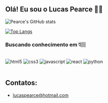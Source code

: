 ## Olá! Eu sou o Lucas Pearce 🤙🏼

![Pearce's GitHub stats](https://github-readme-stats.vercel.app/api?username=pearcelucas&show_icons=true&theme=tokyonight)

[![Top Langs](https://github-readme-stats.vercel.app/api/top-langs/?username=anuraghazra&layout=donut)](https://github.com/anuraghazra/github-readme-stats)

### Buscando conhecimento em 👇🏼
<br>
<div style= "display: inline_block">
    <img align="center" alt="html5" src="https://img.shields.io/badge/HTML5-E34F26?style=for-the-badge&logo=html5&logoColor=white">
    <img align="center" alt="css3" src="https://img.shields.io/badge/CSS3-1572B6?style=for-the-badge&logo=css3&logoColor=white">
    <img align="center" alt="javascript" src="https://img.shields.io/badge/JavaScript-F7DF1E?style=for-the-badge&logo=javascript&logoColor=black">
    <img align="center" alt="react" src="https://img.shields.io/badge/React-20232A?style=for-the-badge&logo=react&logoColor=61DAFBe">
    <img align="center" alt="python" src="https://img.shields.io/badge/Python-3776AB?style=for-the-badge&logo=python&logoColor=white">   
</div>
<br>

## Contatos:
 - lucaspearce@hotmail.com
